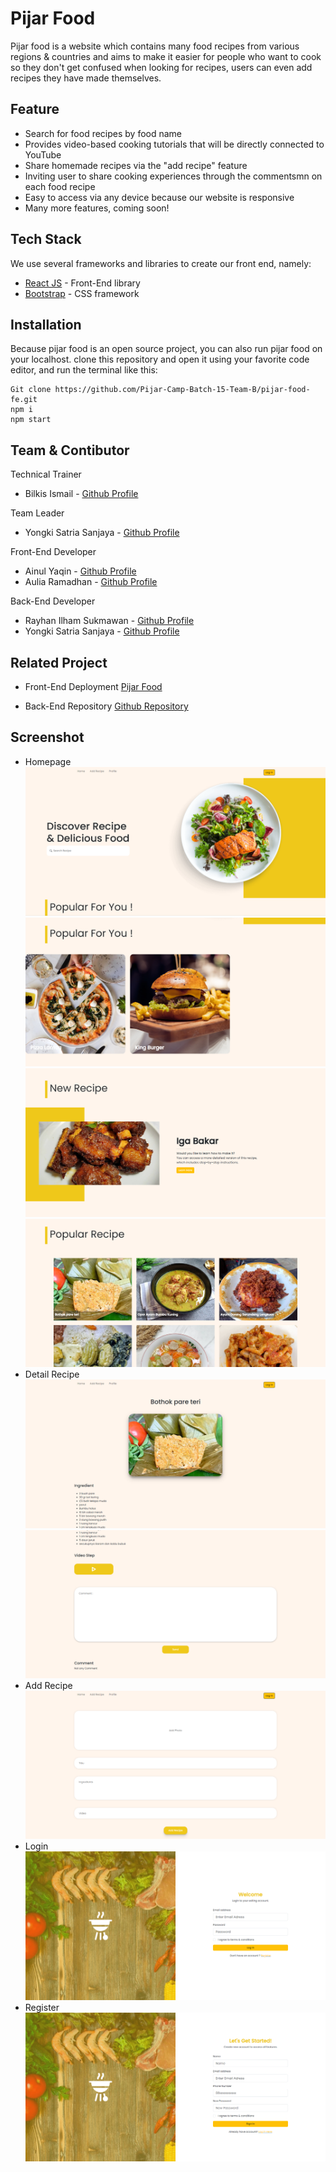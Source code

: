 # Pijar Food

Pijar food is a website which contains many food recipes from various regions & countries and aims to make it easier for people who want to cook so they don't get confused when looking for recipes, users can even add recipes they have made themselves.

## Feature

- Search for food recipes by food name
- Provides video-based cooking tutorials that will be directly connected to YouTube
- Share homemade recipes via the "add recipe" feature
- Inviting user to share cooking experiences through the commentsmn on each food recipe
- Easy to access via any device because our website is responsive
- Many more features, coming soon!

## Tech Stack

We use several frameworks and libraries to create our front end, namely:

- [React JS](https://react.dev/ "React JS") - Front-End library
- [Bootstrap](https://getbootstrap.com/ "Bootstrap") - CSS framework

## Installation

Because pijar food is an open source project, you can also run pijar food on your localhost. clone this repository and open it using your favorite code editor, and run the terminal like this:

```
Git clone https://github.com/Pijar-Camp-Batch-15-Team-B/pijar-food-fe.git
npm i
npm start
```

## Team & Contibutor

Technical Trainer

- Bilkis Ismail - [Github Profile](https://github.com/kubil-ismail "Bilkis Ismail")

Team Leader

- Yongki Satria Sanjaya - [Github Profile](https://github.com/yongkisatrias "Yongki Satria Sanjaya")

Front-End Developer

- Ainul Yaqin - [Github Profile](https://github.com/yaaqin "Ainul Yaqin")
- Aulia Ramadhan - [Github Profile](https://github.com/sayarama "Aulia Ramadhan")

Back-End Developer

- Rayhan Ilham Sukmawan - [Github Profile](https://github.com/Rayaja897 "Rayhan Ilham Sukmawan")
- Yongki Satria Sanjaya - [Github Profile](https://github.com/yongkisatrias "Yongki Satria Sanjaya")

## Related Project

- Front-End Deployment [Pijar Food](https://pijar-food-team-b.vercel.app/ "Pijar Food")

- Back-End Repository [Github Repository](https://github.com/Pijar-Camp-Batch-15-Team-B/pijar-food-be "Pijar Food Back-End Repository")

## Screenshot

- Homepage
  ![Homepage](https://github.com/Pijar-Camp-Batch-15-Team-B/pijar-food-fe/blob/main/public/Screenshot/Homepage%201.png)
  ![Homepage](https://github.com/Pijar-Camp-Batch-15-Team-B/pijar-food-fe/blob/main/public/Screenshot/Homepage%202.png)
  ![Homepage](https://github.com/Pijar-Camp-Batch-15-Team-B/pijar-food-fe/blob/main/public/Screenshot/Homepage%203.png)
  ![Homepage](https://github.com/Pijar-Camp-Batch-15-Team-B/pijar-food-fe/blob/main/public/Screenshot/Homepage%204.png)
- Detail Recipe
  ![Detail Recipe](https://github.com/Pijar-Camp-Batch-15-Team-B/pijar-food-fe/blob/main/public/Screenshot/Detail%20Recipe%201.png)
  ![Detail Recipe](https://github.com/Pijar-Camp-Batch-15-Team-B/pijar-food-fe/blob/main/public/Screenshot/Detail%20Recipe%202.png)
- Add Recipe
  ![Add Recipe](https://github.com/Pijar-Camp-Batch-15-Team-B/pijar-food-fe/blob/main/public/Screenshot/Add%20Recipe.png)
- Login
  ![Login](https://github.com/Pijar-Camp-Batch-15-Team-B/pijar-food-fe/blob/main/public/Screenshot/Login.png)
- Register
  ![Register](https://github.com/Pijar-Camp-Batch-15-Team-B/pijar-food-fe/blob/main/public/Screenshot/Register.png)
